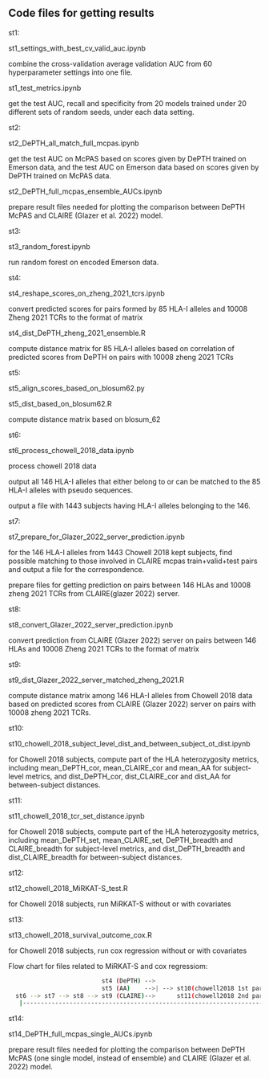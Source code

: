 ## Code files for getting results

st1:

  st1_settings_with_best_cv_valid_auc.ipynb

  combine the cross-validation average validation AUC from 60 hyperparameter settings into one file.

  st1_test_metrics.ipynb

  get the test AUC, recall and specificity from 20 models trained under 20 different sets of random seeds, under each data setting.


st2:

  st2_DePTH_all_match_full_mcpas.ipynb

  get the test AUC on McPAS based on scores given by DePTH trained on Emerson data, and the test AUC on Emerson data based on scores given by DePTH trained on McPAS data.

  st2_DePTH_full_mcpas_ensemble_AUCs.ipynb

  prepare result files needed for plotting the comparison between DePTH McPAS and CLAIRE (Glazer et al. 2022) model.


st3:

  st3_random_forest.ipynb

  run random forest on encoded Emerson data.


st4:

  st4_reshape_scores_on_zheng_2021_tcrs.ipynb

  convert predicted scores for pairs formed by 85 HLA-I alleles and 10008 Zheng 2021 TCRs to the format of matrix

  st4_dist_DePTH_zheng_2021_ensemble.R

  compute distance matrix for 85 HLA-I alleles based on correlation of predicted scores from DePTH on pairs with 10008 zheng 2021 TCRs


st5:

  st5_align_scores_based_on_blosum62.py

  st5_dist_based_on_blosum62.R

  compute distance matrix based on blosum_62


st6:

  st6_process_chowell_2018_data.ipynb

  process chowell 2018 data

  output all 146 HLA-I alleles that either belong to or can be matched to the 85 HLA-I alleles with pseudo sequences.

  output a file with 1443 subjects having HLA-I alleles belonging to the 146.


st7:

  st7_prepare_for_Glazer_2022_server_prediction.ipynb

  for the 146 HLA-I alleles from 1443 Chowell 2018 kept subjects, find possible matching to those involved in CLAIRE mcpas train+valid+test pairs and output a file for the correspondence.

  prepare files for getting prediction on pairs between 146 HLAs and 10008 zheng 2021 TCRs from CLAIRE(glazer 2022) server.


st8:

  st8_convert_Glazer_2022_server_prediction.ipynb

  convert prediction from CLAIRE (Glazer 2022) server on pairs between 146 HLAs and 10008 Zheng 2021 TCRs to the format of matrix


st9:

  st9_dist_Glazer_2022_server_matched_zheng_2021.R

  compute distance matrix among 146 HLA-I alleles from Chowell 2018 data based on predicted scores from CLAIRE (Glazer 2022) server
  on pairs with 10008 zheng 2021 TCRs.


st10:

  st10_chowell_2018_subject_level_dist_and_between_subject_ot_dist.ipynb

  for Chowell 2018 subjects, compute part of the HLA heterozygosity metrics, including mean_DePTH_cor, mean_CLAIRE_cor and mean_AA for subject-level metrics, and dist_DePTH_cor, dist_CLAIRE_cor and dist_AA for between-subject distances.


st11:

  st11_chowell_2018_tcr_set_distance.ipynb

  for Chowell 2018 subjects, compute part of the HLA heterozygosity metrics, including mean_DePTH_set, mean_CLAIRE_set, DePTH_breadth and CLAIRE_breadth for subject-level metrics, and dist_DePTH_breadth and dist_CLAIRE_breadth for between-subject distances.


st12:

   st12_chowell_2018_MiRKAT-S_test.R

   for Chowell 2018 subjects, run MiRKAT-S without or with covariates


st13:

   st13_chowell_2018_survival_outcome_cox.R

   for Chowell 2018 subjects, run cox regression without or with covariates


Flow chart for files related to MiRKAT-S and cox regressiom:

```bash
                          st4 (DePTH) -->
                          st5 (AA)    -->| --> st10(chowell2018 1st part of metrics)  -> st12  MiRKAT-S
  st6 --> st7 --> st8 --> st9 (CLAIRE)-->      st11(chowell2018 2nd part of metrics)     st13  cox regression
   |---------------------------------------------------------------------------------------^
```

st14:

   st14_DePTH_full_mcpas_single_AUCs.ipynb

   prepare result files needed for plotting the comparison between DePTH McPAS (one single model, instead of ensemble) and CLAIRE (Glazer et al. 2022) model.
